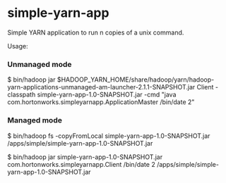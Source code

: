 simple-yarn-app
===============

Simple YARN application to run n copies of a unix command.

Usage:

### Unmanaged mode

$ bin/hadoop jar $HADOOP_YARN_HOME/share/hadoop/yarn/hadoop-yarn-applications-unmanaged-am-launcher-2.1.1-SNAPSHOT.jar Client -classpath simple-yarn-app-1.0-SNAPSHOT.jar -cmd "java com.hortonworks.simpleyarnapp.ApplicationMaster /bin/date 2"

### Managed mode

$ bin/hadoop fs -copyFromLocal simple-yarn-app-1.0-SNAPSHOT.jar /apps/simple/simple-yarn-app-1.0-SNAPSHOT.jar

$ bin/hadoop jar simple-yarn-app-1.0-SNAPSHOT.jar com.hortonworks.simpleyarnapp.Client /bin/date 2 /apps/simple/simple-yarn-app-1.0-SNAPSHOT.jar
  
    
